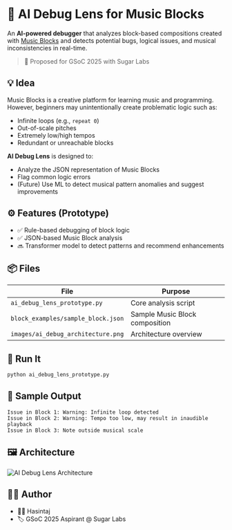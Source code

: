 # 🎵 AI Debug Lens for Music Blocks

An **AI-powered debugger** that analyzes block-based compositions created with [Music Blocks](https://musicblocks.sugarlabs.org/) and detects potential bugs, logical issues, and musical inconsistencies in real-time.

> 🎯 Proposed for GSoC 2025 with Sugar Labs

## 💡 Idea

Music Blocks is a creative platform for learning music and programming. However, beginners may unintentionally create problematic logic such as:
- Infinite loops (e.g., `repeat 0`)
- Out-of-scale pitches
- Extremely low/high tempos
- Redundant or unreachable blocks

**AI Debug Lens** is designed to:
- Analyze the JSON representation of Music Blocks
- Flag common logic errors
- (Future) Use ML to detect musical pattern anomalies and suggest improvements

## ⚙️ Features (Prototype)

- ✅ Rule-based debugging of block logic
- ✅ JSON-based Music Block analysis
- 🔜 Transformer model to detect patterns and recommend enhancements

## 📦 Files

| File | Purpose |
|------|---------|
| `ai_debug_lens_prototype.py` | Core analysis script |
| `block_examples/sample_block.json` | Sample Music Block composition |
| `images/ai_debug_architecture.png` | Architecture overview |

## 🧪 Run It

```bash
python ai_debug_lens_prototype.py
```

## 🧠 Sample Output

```
Issue in Block 1: Warning: Infinite loop detected
Issue in Block 2: Warning: Tempo too low, may result in inaudible playback
Issue in Block 3: Note outside musical scale
```

## 🖼️ Architecture

![AI Debug Lens Architecture](images/ai_debug_architecture.png)

## 🙋‍♂️ Author

- 👨‍💻 Hasintaj
- 🏷️ GSoC 2025 Aspirant @ Sugar Labs